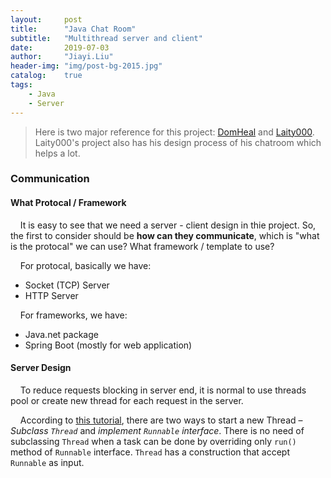 ```yaml
---
layout:     post
title:      "Java Chat Room"
subtitle:   "Multithread server and client"
date:       2019-07-03
author:     "Jiayi.Liu"
header-img: "img/post-bg-2015.jpg"
catalog: 	true
tags:
    - Java
    - Server
---
```


> Here is two major reference for this project: [DomHeal](https://github.com/DomHeal/JavaFX-Chat) and [Laity000](https://github.com/Laity000/ChatRoom-JavaFX). Laity000's project also has his design process of his chatroom which helps a lot.

### Communication

#### What Protocal / Framework

&nbsp;&nbsp;&nbsp;&nbsp;It is easy to see that we need a server - client design in thie project. So, the first to consider should be **how can they communicate**, which is "what is the protocal" we can use? What framework / template to use?

&nbsp;&nbsp;&nbsp;&nbsp;For protocal, basically we have:

- Socket (TCP) Server
- HTTP Server

&nbsp;&nbsp;&nbsp;&nbsp;For frameworks, we have:

- Java.net package 
- Spring Boot (mostly for web application)

#### Server Design

&nbsp;&nbsp;&nbsp;&nbsp;To reduce requests blocking in server end, it is normal to use threads pool or create new thread for each request in the server.

&nbsp;&nbsp;&nbsp;&nbsp;According to [this tutorial](https://www.geeksforgeeks.org/runnable-interface-in-java/), there are two ways to start a new Thread – *Subclass `Thread`* and *implement `Runnable` interface*. There is no need of subclassing `Thread` when a task can be done by overriding only `run()` method of `Runnable` interface. `Thread` has a construction that accept `Runnable` as input.